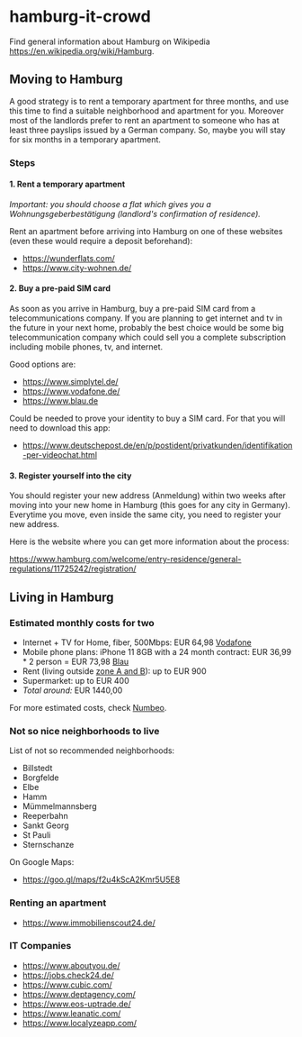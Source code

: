 # hamburg-it-crowd

Find general information about Hamburg on Wikipedia https://en.wikipedia.org/wiki/Hamburg.

## Moving to Hamburg
A good strategy is to rent a temporary apartment for three months, and use this time to find a suitable neighborhood and apartment for you. Moreover most of the landlords prefer to rent an apartment to someone who has at least three payslips issued by a German company. So, maybe you will stay for six months in a temporary apartment.

### Steps
#### 1. Rent a temporary apartment
_Important: you should choose a flat which gives you a Wohnungsgeberbestätigung (landlord's confirmation of residence)._

Rent an apartment before arriving into Hamburg on one of these websites (even these would require a deposit beforehand):
- https://wunderflats.com/
- https://www.city-wohnen.de/

#### 2. Buy a pre-paid SIM card
As soon as you arrive in Hamburg, buy a pre-paid SIM card from a telecommunications company. If you are planning to get internet and tv in the future in your next home, probably the best choice would be some big telecommunication company which could sell you a complete subscription including mobile phones, tv, and internet.

Good options are:
- https://www.simplytel.de/
- https://www.vodafone.de/
- https://www.blau.de

Could be needed to prove your identity to buy a SIM card. For that you will need to download this app:
- https://www.deutschepost.de/en/p/postident/privatkunden/identifikation-per-videochat.html

#### 3. Register yourself into the city
You should register your new address (Anmeldung) within two weeks after moving into your new home in Hamburg (this goes for any city in Germany). Everytime you move, even inside the same city, you need to register your new address.

Here is the website where you can get more information about the process:

https://www.hamburg.com/welcome/entry-residence/general-regulations/11725242/registration/

## Living in Hamburg

### Estimated monthly costs for two
- Internet + TV for Home, fiber, 500Mbps: EUR 64,98 [Vodafone](https://zuhauseplus.vodafone.de/kombi-pakete/internet-telefon-tv/glasfaser/?icmp=kombi-angebote-neukunden:modul1:3:glasfaser-internet&tv)
- Mobile phone plans: iPhone 11 8GB with a 24 month contract: EUR 36,99 * 2 person = EUR 73,98 [Blau](https://www.blau.de/e-shop/apple/apple-iphone-11-details)
- Rent (living outside [zone A and B](https://www.hvv.de/en/plans)): up to EUR 900
- Supermarket: up to EUR 400
- *Total around:* EUR 1440,00

For more estimated costs, check [Numbeo](https://www.numbeo.com/cost-of-living/in/Hamburg).

### Not so nice neighborhoods to live
List of not so recommended neighborhoods:
- Billstedt
- Borgfelde
- Elbe
- Hamm
- Mümmelmannsberg
- Reeperbahn
- Sankt Georg
- St Pauli
- Sternschanze

On Google Maps:
- https://goo.gl/maps/f2u4kScA2Kmr5U5E8

### Renting an apartment
- https://www.immobilienscout24.de/

### IT Companies
- https://www.aboutyou.de/
- https://jobs.check24.de/
- https://www.cubic.com/
- https://www.deptagency.com/
- https://www.eos-uptrade.de/
- https://www.leanatic.com/
- https://www.localyzeapp.com/
